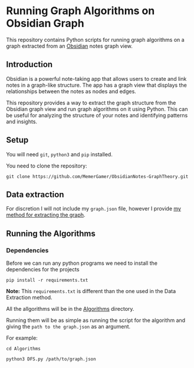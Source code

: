 # Running Graph Algorithms on Obsidian Graph

This repository contains Python scripts for running graph algorithms on a graph extracted from an [Obsidian](https://obsidian.md) notes graph view.

## Introduction

Obsidian is a powerful note-taking app that allows users to create and link notes in a graph-like structure. The app has a graph view that displays the relationships between the notes as nodes and edges.

This repository provides a way to extract the graph structure from the Obsidian graph view and run graph algorithms on it using Python. This can be useful for analyzing the structure of your notes and identifying patterns and insights.

## Setup

You will need `git`, `python3` and `pip` installed.

You need to clone the repository:

```console
git clone https://github.com/MemerGamer/ObsidianNotes-GraphTheory.git
```

## Data extraction

For discretion I will not include my `graph.json` file, however I provide [my method for extracting the graph](./DataExtraction/README.md).

## Running the Algorithms

### Dependencies

Before we can run any python programs we need to install the dependencies for the projects

```console
pip install -r requirements.txt
```

**Note:** This `requirements.txt` is different than the one used in the Data Extraction method.

All the allgorithms will be in the [Algorithms](./Algorithms/) directory.

Running them will be as simple as running the script for the algorithm and giving the `path to the graph.json` as an argument.

For example:

```console
cd Algorithms

python3 DFS.py /path/to/graph.json
```
